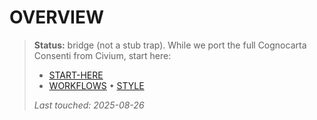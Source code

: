 # OVERVIEW

> **Status:** bridge (not a stub trap).
> While we port the full Cognocarta Consenti from Civium, start here:
> - [START-HERE](../START-HERE.md)
> - [WORKFLOWS](../WORKFLOWS.md) • [STYLE](../STYLE.md)
>
> _Last touched: 2025-08-26_
